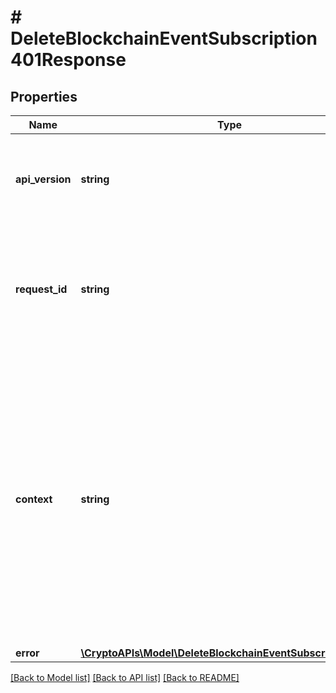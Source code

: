 # # DeleteBlockchainEventSubscription401Response

## Properties

Name | Type | Description | Notes
------------ | ------------- | ------------- | -------------
**api_version** | **string** | Specifies the version of the API that incorporates this endpoint. |
**request_id** | **string** | Defines the ID of the request. The &#x60;requestId&#x60; is generated by Crypto APIs and it&#39;s unique for every request. |
**context** | **string** | In batch situations the user can use the context to correlate responses with requests. This property is present regardless of whether the response was successful or returned as an error. &#x60;context&#x60; is specified by the user. | [optional]
**error** | [**\CryptoAPIs\Model\DeleteBlockchainEventSubscriptionE401**](DeleteBlockchainEventSubscriptionE401.md) |  |

[[Back to Model list]](../../README.md#models) [[Back to API list]](../../README.md#endpoints) [[Back to README]](../../README.md)
